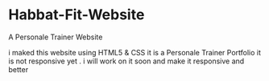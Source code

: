 # Habbat-Fit-Website
A Personale Trainer Website 

i maked this website using HTML5 & CSS it is a Personale Trainer Portfolio it is not responsive yet . i will work on it soon and make it responsive and better
